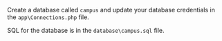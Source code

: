 Create a database called `campus` and update your database credentials in the `app\Connections.php` file.

SQL for the database is in the `database\campus.sql` file.
